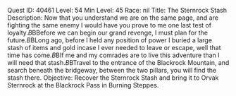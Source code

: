 Quest ID: 40461
Level: 54
Min Level: 45
Race: nil
Title: The Sternrock Stash
Description: Now that you understand we are on the same page, and are fighting the same enemy I would have you prove to me one last test of loyalty.$B$BBefore we can begin our grand revenge, I must plan for the future.$B$BLong ago, before I held any position of power I buried a large stash of items and gold incase I ever needed to leave or escape, well that time has come.$B$BIf me and my comrades are to live this adventure than I will need that stash.$B$BTravel to the entrance of the Blackrock Mountain, and search beneath the bridgeway, between the two pillars, you will find the stash there.
Objective: Recover the Sternrock Stash and bring it to Orvak Sternrock at the Blackrock Pass in Burning Steppes.
